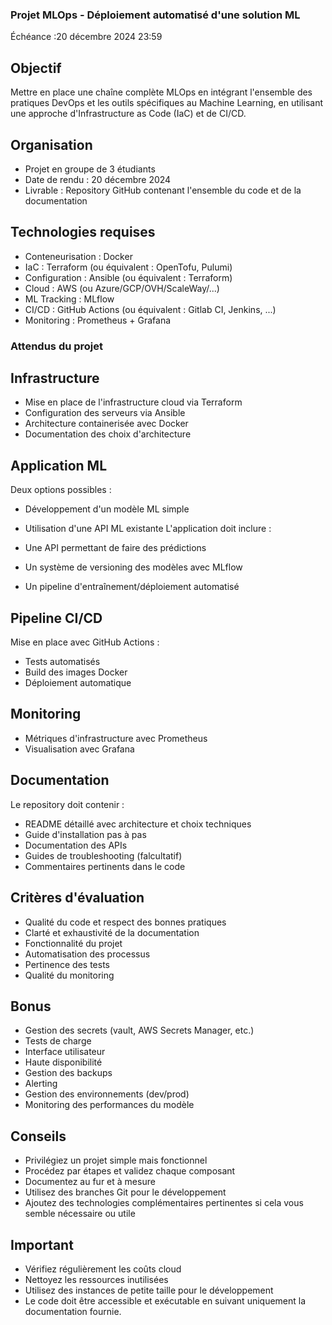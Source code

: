 ### Projet MLOps - Déploiement automatisé d'une solution ML
Échéance :20 décembre 2024 23:59

## Objectif
Mettre en place une chaîne complète MLOps en intégrant l'ensemble des pratiques DevOps et les outils spécifiques au Machine Learning, en utilisant une approche d'Infrastructure as Code (IaC) et de CI/CD.

## Organisation
- Projet en groupe de 3 étudiants
- Date de rendu : 20 décembre 2024
- Livrable : Repository GitHub contenant l'ensemble du code et de la documentation

## Technologies requises
- Conteneurisation : Docker
- IaC : Terraform (ou équivalent : OpenTofu, Pulumi)
- Configuration : Ansible (ou équivalent : Terraform)
- Cloud : AWS (ou Azure/GCP/OVH/ScaleWay/...)
- ML Tracking : MLflow
- CI/CD : GitHub Actions (ou équivalent : Gitlab CI, Jenkins, ...)
- Monitoring : Prometheus + Grafana

### Attendus du projet
## Infrastructure
- Mise en place de l'infrastructure cloud via Terraform
- Configuration des serveurs via Ansible
- Architecture containerisée avec Docker
- Documentation des choix d'architecture

## Application ML
Deux options possibles :

- Développement d'un modèle ML simple
- Utilisation d'une API ML existante
L'application doit inclure :

- Une API permettant de faire des prédictions
- Un système de versioning des modèles avec MLflow
- Un pipeline d'entraînement/déploiement automatisé

## Pipeline CI/CD
Mise en place avec GitHub Actions :

- Tests automatisés
- Build des images Docker
- Déploiement automatique

## Monitoring
- Métriques d'infrastructure avec Prometheus
- Visualisation avec Grafana

## Documentation
Le repository doit contenir :

- README détaillé avec architecture et choix techniques
- Guide d'installation pas à pas
- Documentation des APIs
- Guides de troubleshooting (falcultatif)
- Commentaires pertinents dans le code

## Critères d'évaluation
- Qualité du code et respect des bonnes pratiques
- Clarté et exhaustivité de la documentation
- Fonctionnalité du projet
- Automatisation des processus
- Pertinence des tests
- Qualité du monitoring

## Bonus
- Gestion des secrets (vault, AWS Secrets Manager, etc.)
- Tests de charge
- Interface utilisateur
- Haute disponibilité
- Gestion des backups
- Alerting
- Gestion des environnements (dev/prod)
- Monitoring des performances du modèle

## Conseils
- Privilégiez un projet simple mais fonctionnel
- Procédez par étapes et validez chaque composant
- Documentez au fur et à mesure
- Utilisez des branches Git pour le développement
- Ajoutez des technologies complémentaires pertinentes si cela vous semble nécessaire ou utile

## Important
- Vérifiez régulièrement les coûts cloud
- Nettoyez les ressources inutilisées
- Utilisez des instances de petite taille pour le développement
- Le code doit être accessible et exécutable en suivant uniquement la documentation fournie.
